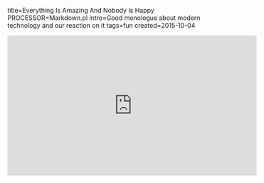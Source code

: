 title=Everything Is Amazing And Nobody Is Happy
PROCESSOR=Markdown.pl
intro=Good monologue about modern technology and our reaction on it
tags=fun
created=2015-10-04

<iframe width="560" height="315" src="https://www.youtube.com/embed/q8LaT5Iiwo4?ecver=1" frameborder="0" allowfullscreen></iframe>
